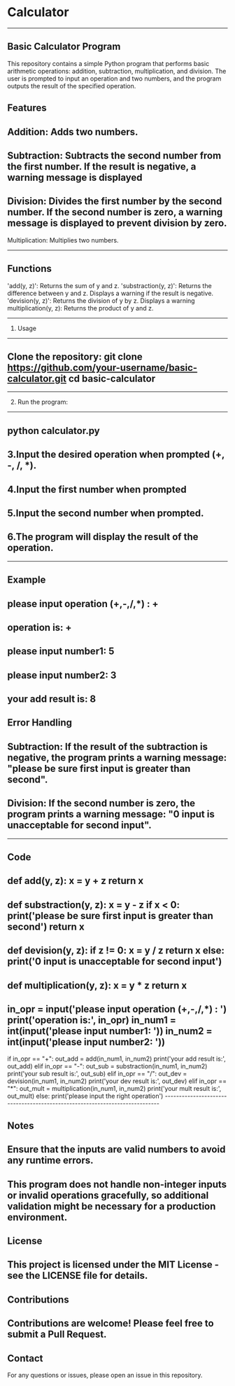 # Calculator
-------------------------------
Basic Calculator Program
-------------------------------
This repository contains a simple Python program that performs basic arithmetic operations: addition, subtraction, multiplication, and division. The user is prompted to input an operation and two numbers, and the program outputs the result of the specified operation.

Features
------------------------
Addition: Adds two numbers.
-------------
Subtraction: Subtracts the second number from the first number. If the result is negative, a warning message is displayed
---------------
Division: Divides the first number by the second number. If the second number is zero, a warning message is displayed to prevent division by zero.
---------------------------
Multiplication: Multiplies two numbers.

------------------------------------------
Functions
-------------------------------------------
'add(y, z)': Returns the sum of y and z.
'substraction(y, z)': Returns the difference between y and z. Displays a warning if the result is negative.
'devision(y, z)': Returns the division of y by z.
Displays a warning multiplication(y, z): Returns the product of y and z.

-----------------------------------------
1. Usage
-------------------------------------------
Clone the repository:
git clone https://github.com/your-username/basic-calculator.git
cd basic-calculator
---------------------------------------------------------

----------------------------------------------------------------
2. Run the program:
--------------------------------------------------------------
python calculator.py
---------------------------------
3.Input the desired operation when prompted (+, -, /, *).
----------------------------------
4.Input the first number when prompted
------------------------------------------
5.Input the second number when prompted.
-----------------------------------
6.The program will display the result of the operation.
--------------------------------------
--------------------------------
Example
-------------------------------
please input operation (+,-,/,*) : +
---------------------------------
operation is: +
-----------------------------
please input number1: 5
------------------------------
please input number2: 3
--------------------------------
your add result is: 8
----------------------------------------------------------------

Error Handling
----------------------------------------------------------------

Subtraction: If the result of the subtraction is negative, the program prints a warning message: "please be sure first input is greater than second".
----------------------------------------------------------------------------

Division: If the second number is zero, the program prints a warning message: "0 input is unacceptable for second input".
----------------------------------------------------------------------------

----------------------------------------------------------------------------
Code
----------------------------------------------------------------------------
def add(y, z):
    x = y + z
    return x
----------------------------------------------------------------------------
def substraction(y, z):
    x = y - z
    if x < 0:
        print('please be sure first input is greater than second')
    return x
----------------------------------------------------------------------------
def devision(y, z):
    if z != 0:
        x = y / z
        return x
    else:
        print('0 input is unacceptable for second input')
----------------------------------------------------------------------------
def multiplication(y, z):
    x = y * z
    return x
----------------------------------------------------------------------------
in_opr = input('please input operation (+,-,/,*) : ')
print('operation is:', in_opr)
in_num1 = int(input('please input number1: '))
in_num2 = int(input('please input number2: '))
----------------------------------------------------------------------------
if in_opr == "+":
    out_add = add(in_num1, in_num2)
    print('your add result is:', out_add)
elif in_opr == "-":
    out_sub = substraction(in_num1, in_num2)
    print('your sub result is:', out_sub)
elif in_opr == "/":
    out_dev = devision(in_num1, in_num2)
    print('your dev result is:', out_dev)
elif in_opr == "*":
    out_mult = multiplication(in_num1, in_num2)
    print('your mult result is:', out_mult)
else:
    print('please input the right operation')
    ----------------------------------------------------------------------------
    
Notes
----------------------------------------------------------------------------
Ensure that the inputs are valid numbers to avoid any runtime errors.
----------------------------------------------------------------------------
This program does not handle non-integer inputs or invalid operations gracefully, so additional validation might be necessary for a production environment.
----------------------------------------------------------------------------

License
----------------------------------------------------------------------------
This project is licensed under the MIT License - see the LICENSE file for details.
----------------------------------------------------------------------------

Contributions
----------------------------------------------------------------------------
Contributions are welcome! Please feel free to submit a Pull Request.
----------------------------------------------------------------------------

Contact
----------------------------------------------------------------------------
For any questions or issues, please open an issue in this repository.
